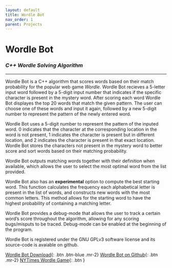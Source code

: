 ```yaml
---
layout: default
title: Wordle Bot
nav_order: 1
parent: Projects
---
```


# Wordle Bot 

### *C++ Wordle Solving Algorithm*

---

Wordle Bot is a C++ algorithm that scores words based on their match probability for the popular web game *Wordle*. Wordle Bot recieves a 5-letter input word followed by a 5-digit input number that indicates if the specific character is present in the mystery word. After scoring each word Wordle Bot displayes the top 20 words that match the given pattern. The user can choose one of these words and input it again, followed by a new 5-digit number to represent the pattern of the newly entered word.

Wordle Bot uses a 5-digit number to represent the pattern of the inputed word. 0 indicates that the character at the corresponding location in the word is not present, 1 indicates the character is present but in different location, and 2 indicates the character is present in that exact location. Wordle Bot stores the characters not present in the mystery word to better score and sort words based on their matching probability.

Wordle Bot outputs matching words together with their definition when available, which allows the user to select the most optimal word from the list provided.

Wordle Bot also has an **experimental** option to compute the best starting word. This function calculates the frequency each alphabetical letter is present in the list of words, and constructs new words with the most common letters. This method allows for the starting word to have the highest probability of containing a matching letter.

Wordle Bot provides a debug-mode that allows the user to track a certain word’s score throughout the algorithm, allowing for any scoring bugs/misputs to be traced. Debug-mode can be enabled at the beginning of the program.

Wordle Bot is registered under the GNU GPLv3 software license and its source-code is avaiable on github.

[Wordle Bot Download](../../../executables/WordleBot.EXE){: .btn .btn-blue .mr-2}
[Wordle Bot on Github](https://github.com/vladi443/wordle-dictionary-solver/blob/main){: .btn .mr-2}
[NYTimes Wordle Game](https://www.nytimes.com/games/wordle/index.html){: .btn }

